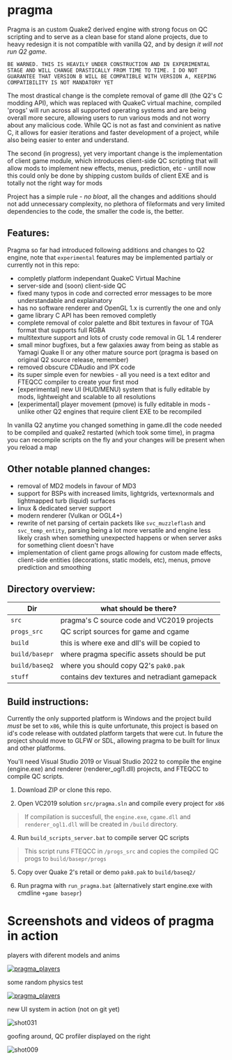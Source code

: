 # pragma
Pragma is an custom Quake2 derived engine with strong focus on QC scripting and to serve as a clean base for stand alone projects, due to heavy redesign it is not compatible with vanilla Q2, and by design _it will not run Q2 game_.

`BE WARNED. THIS IS HEAVILY UNDER CONSTRUCTION AND IN EXPERIMENTAL STAGE AND WILL CHANGE DRASTICALLY FROM TIME TO TIME. I DO NOT GUARANTEE THAT VERSION B WILL BE COMPATIBLE WITH VERSION A, KEEPING COMPATIBILITY IS NOT MANDATORY YET`

The most drastical change is the complete removal of game dll (the Q2's C modding API), which was replaced with QuakeC virtual machine, compiled 'progs' will run across all supported operating systems and are being overall more secure, allowing users to run various mods and not worry about any malicious code. While QC is not as fast and convinient as native C, it allows for easier iterations and faster development of a project, while also being easier to enter and understand.

The second (in progress), yet very important change is the implementation of client game module, which introduces client-side QC scripting that will allow mods to implement new effects, menus, prediction, etc - untill now this could only be done by shipping custom builds of client EXE and is totally not the right way for mods

Project has a simple rule - *no bloat*, all the changes and additions should not add unnecessary complexity, no plethora of fileformats and very limited dependencies to the code, the smaller the code is, the better.

## Features:
Pragma so far had introduced following additions and changes to Q2 engine, note that `experimental` features may be implemented partialy or currently not in this repo:
- completly platform independant QuakeC Virtual Machine
- server-side and (soon) client-side QC
- fixed many typos in code and corrected error messages to be more understandable and explainatory
- has no software renderer and OpenGL 1.x is currently the one and only
- game library C API has been removed completly
- complete removal of color palette and 8bit textures in favour of TGA format that supports full RGBA
- multitexture support and lots of crusty code removal in GL 1.4 renderer
- small minor bugfixes, but a few galaxies away from being as stable as Yamagi Quake II or any other mature source port (pragma is based on original Q2 source release, remember)
- removed obscure CDAudio and IPX code
- its super simple even for newbies - all you need is a text editor and FTEQCC compiler to create your first mod
- [experimental] new UI (HUD/MENU) system that is fully editable by mods, lightweight and scalable to all resolutions
- [experimental] player movement (pmove) is fully editable in mods - unlike other Q2 engines that require client EXE to be recompiled


In vanilla Q2 anytime you changed something in game.dll the code needed to be compiled and quake2 restarted (which took some time), in pragma you can recompile scripts on the fly and your changes will be present when you reload a map


## Other notable planned changes:
- removal of MD2 models in favour of MD3
- support for BSPs with increased limits, lightgrids, vertexnormals and lightmapped turb (liquid) surfaces
- linux & dedicated server support
- modern renderer (Vulkan or OGL4+)
- rewrite of net parsing of certain packets like ``svc_muzzleflash`` and ``svc_temp_entity``, parsing being a lot more versatile and engine less likely crash when something unexpected happens or when server asks for something client doesn't have
- implementation of client game progs allowing for custom made effects, client-side entities (decorations, static models, etc), menus, pmove prediction and smoothing

## Directory overview:

| Dir            | what should be there?                         |
|----------------|-----------------------------------------------|
| `src`          | pragma's C source code and VC2019 projects    |
| `progs_src`    | QC script sources for game and cgame          |
| `build`        | this is where exe and dll's will be copied to |
| `build/basepr` | where pragma specific assets should be put    |
| `build/baseq2` | where you should copy Q2's `pak0.pak`         |
| `stuff`        | contains dev textures and netradiant gamepack |


## Build instructions:
Currently the only supported platform is Windows and the project build *must* be set to `x86`, while this is quite unfortunate, this project is based on id's code release with outdated platform targets that were cut.
In future the project should move to GLFW or SDL, allowing pragma to be built for linux and other platforms.

You'll need Visual Studio 2019 or Visual Studio 2022 to compile the engine (engine.exe) and renderer (renderer_ogl1.dll) projects, and FTEQCC to compile QC scripts.

1. Download ZIP or clone this repo.

2. Open VC2019 solution `src/pragma.sln` and compile every project for `x86`

> If compilation is succesfull, the `engine.exe`, `cgame.dll` and `renderer_ogl1.dll` will be created in `/build` directory.

4. Run `build_scripts_server.bat` to compile server QC scripts

> This script runs FTEQCC in `/progs_src` and copies the compiled QC progs to `build/basepr/progs`

5. Copy over Quake 2's retail or demo `pak0.pak` to `build/baseq2/`

6. Run pragma with `run_pragma.bat` (alternatively start engine.exe with cmdline `+game basepr`)

# Screenshots and videos of pragma in action

players with diferent models and anims

[![pragma_players](https://img.youtube.com/vi/rLWEsG0bD44/0.jpg)](https://www.youtube.com/watch?v=rLWEsG0bD44)

some random physics test

[![pragma_players](https://img.youtube.com/vi/mbXaEDZLZgE/0.jpg)](https://www.youtube.com/watch?v=mbXaEDZLZgE)

new UI system in action (not on git yet)

![shot031](https://github.com/BraXi/pragma/assets/6434152/09d30811-2681-418c-8036-bb8622c35fb9)


goofing around, QC profiler displayed on the right

![shot009](https://github.com/BraXi/pragma/assets/6434152/f586402a-8bd5-405e-a9ff-9c8cd30deb5c)




